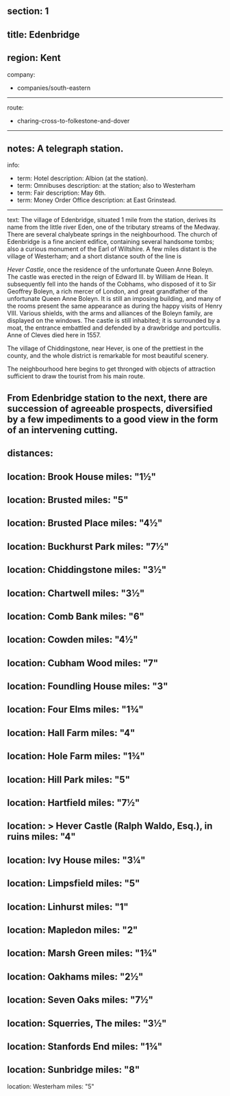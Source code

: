 section: 1
----
title: Edenbridge
----
region: Kent
----
company:
- companies/south-eastern
----
route:
- charing-cross-to-folkestone-and-dover
----
notes: A telegraph station.
----
info:
- term: Hotel
  description: Albion (at the station).
- term: Omnibuses
  description: at the station; also to Westerham
- term: Fair
  description: May 6th.
- term: Money Order Office
  description: at East Grinstead.
----
text: The village of Edenbridge, situated 1 mile from the station, derives its name from the little river Eden, one of the tributary streams of the Medway. There are several chalybeate springs in the neighbourhood. The church of Edenbridge is a fine ancient edifice, containing several handsome tombs; also a curious monument of the Earl of Wiltshire. A few miles distant is the village of Westerham; and a short distance south of the line is

*Hever Castle*, once the residence of the unfortunate Queen Anne Boleyn. The castle was erected in the reign of Edward III. by William de Hean. It subsequently fell into the hands of the Cobhams, who disposed of it to Sir Geoffrey Boleyn, a rich mercer of London, and great grandfather of the unfortunate Queen Anne Boleyn. It is still an imposing building, and many of the rooms present the same appearance as during the happy visits of Henry VIII. Various shields, with the arms and alliances of the Boleyn family, are displayed on the windows. The castle is still inhabited; it is surrounded by a moat, the entrance embattled and defended by a drawbridge and portcullis. Anne of Cleves died here in 1557.

The village of Chiddingstone, near Hever, is one of the prettiest in the county, and the whole district is remarkable for most beautiful scenery.

The neighbourhood here begins to get thronged with objects of attraction sufficient to draw the tourist from his main route.

From Edenbridge station to the next, there are succession of agreeable prospects, diversified by a few impediments to a good view in the form of an intervening cutting.
----
distances:
- 
  location: Brook House
  miles: "1½"
- 
  location: Brusted
  miles: "5"
- 
  location: Brusted Place
  miles: "4½"
- 
  location: Buckhurst Park
  miles: "7½"
- 
  location: Chiddingstone
  miles: "3½"
- 
  location: Chartwell
  miles: "3½"
- 
  location: Comb Bank
  miles: "6"
- 
  location: Cowden
  miles: "4½"
- 
  location: Cubham Wood
  miles: "7"
- 
  location: Foundling House
  miles: "3"
- 
  location: Four Elms
  miles: "1¾"
- 
  location: Hall Farm
  miles: "4"
- 
  location: Hole Farm
  miles: "1¾"
- 
  location: Hill Park
  miles: "5"
- 
  location: Hartfield
  miles: "7½"
- 
  location: >
    Hever Castle (Ralph Waldo, Esq.), in
    ruins
  miles: "4"
- 
  location: Ivy House
  miles: "3¼"
- 
  location: Limpsfield
  miles: "5"
- 
  location: Linhurst
  miles: "1"
- 
  location: Mapledon
  miles: "2"
- 
  location: Marsh Green
  miles: "1¾"
- 
  location: Oakhams
  miles: "2½"
- 
  location: Seven Oaks
  miles: "7½"
- 
  location: Squerries, The
  miles: "3½"
- 
  location: Stanfords End
  miles: "1¾"
- 
  location: Sunbridge
  miles: "8"
- 
  location: Westerham
  miles: "5"
